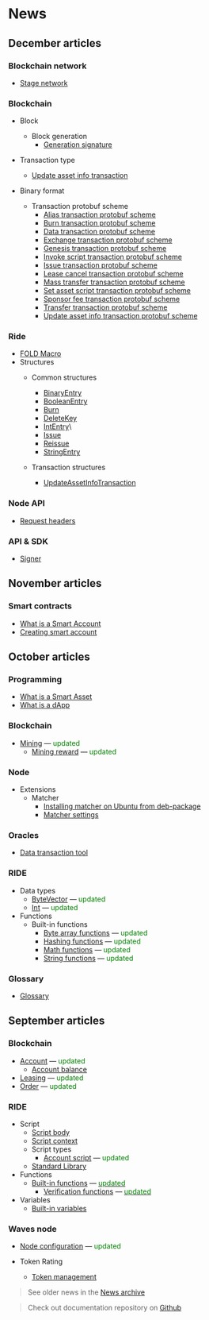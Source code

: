 # News

## December articles

### Blockchain network

* [Stage network](blockchain/blockchain-network/stage-network.md)

### Blockchain

* Block
  * Block generation
    * [Generation signature](blockchain/block/block-generation/generation-signature.md)

* Transaction type
  * [Update asset info transaction](blockchain/transaction-type/update-asset-info-transaction.md)

* Binary format
  * Transaction protobuf scheme
    * [Аlias transaction protobuf scheme](blockchain/binary-format/transaction-protobuf-scheme/alias-transaction-protobuf-scheme.md)
    * [Burn transaction protobuf scheme](blockchain/binary-format/transaction-protobuf-scheme/burn-transaction-protobuf-scheme.md)
    * [Data transaction protobuf scheme](blockchain/binary-format/transaction-protobuf-scheme/data-transaction-protobuf-scheme.md)
    * [Exchange transaction protobuf scheme](blockchain/binary-format/transaction-protobuf-scheme/exchange-transaction-protobuf-scheme.md)
    * [Genesis transaction protobuf scheme](blockchain/binary-format/transaction-protobuf-scheme/genesis-transaction-protobuf-scheme.md)
    * [Invoke script transaction protobuf scheme](blockchain/binary-format/transaction-protobuf-scheme/invoke-script-transaction-protobuf-scheme.md)
    * [Issue transaction protobuf scheme](blockchain/binary-format/transaction-protobuf-scheme/issue-transaction-protobuf-scheme.md)
    * [Lease cancel transaction protobuf scheme](blockchain/binary-format/transaction-protobuf-scheme/lease-cancel-transaction-protobuf-scheme.md)
    * [Mass transfer transaction protobuf scheme](blockchain/binary-format/transaction-protobuf-scheme/mass-transfer-transaction-protobuf-scheme.md)
    * [Set asset script transaction protobuf scheme](blockchain/binary-format/transaction-protobuf-scheme/set-asset-script-transaction-protobuf-scheme.md)
    * [Sponsor fee transaction protobuf scheme](blockchain/binary-format/transaction-protobuf-scheme/sponsor-fee-transaction-protobuf-scheme.md)
    * [Transfer transaction protobuf scheme](blockchain/binary-format/transaction-protobuf-scheme/transfer-transaction-protobuf-scheme.md)
    * [Update asset info transaction protobuf scheme](blockchain/binary-format/transaction-protobuf-scheme/update-asset-info-transaction-protobuf-scheme.md)


### Ride

* [FOLD<N> Macro](ride/fold-macro.md)
* Structures
  * Common structures
    * [BinaryEntry](ride/structures/common-structures/binary-entry.md)
    * [BooleanEntry](ride/structures/common-structures/boolean-entry.md)
    * [Burn](ride/structures/common-structures/burn.md)
    * [DeleteKey](ride/structures/common-structures/delete-key.md)
    * [IntEntry](ride/structures/common-structures/int-entry.md)\
    * [Issue](ride/structures/common-structures/issue.md)
    * [Reissue](ride/structures/common-structures/reissue.md)
    * [StringEntry](ride/structures/common-structures/string-entry.md)

  * Transaction structures
    * [UpdateAssetInfoTransaction](ride/structures/transaction-structures/update-asset-info-transaction.md)

### Node API

* [Request headers](waves-node/node-api/headers.md)

### API & SDK

* [Signer](/waves-api-and-sdk/client-libraries/signer.md)

## November articles

### Smart contracts

* [What is a Smart Account](smart-contracts/what-is-smart-account.md)
* [Creating smart account](smart-contracts/how-to-create-smart-account.md)

## October articles

### Programming

* [What is a Smart Asset](smart-contracts/what-is-smart-asset.md)
* [What is a dApp](smart-contracts/what-is-a-dapp.md)

### Blockchain

* [Mining](blockchain/mining.md) — <span style="color:green">updated</span>
  * [Mining reward](blockchain/mining/mining-reward.md) — <span style="color:green">updated</span>

### Node

* Extensions
  * Matcher
    * [Installing matcher on Ubuntu from deb-package](/waves-node/extensions/matcher/matcher-install-ubuntu-deb.md)
    * [Matcher settings](/waves-node/extensions/matcher/matcher-settings.md)

### Oracles

* [Data transaction tool](waves-oracles/data-transaction-tool.md)

### RIDE

* Data types
  * [ByteVector](ride/data-types/byte-vector.md) — <span style="color:green">updated</span>
  * [Int](ride/data-types/int.md) — <span style="color:green">updated</span>
* Functions
  * Built-in functions
    * [Byte array functions](ride/functions/built-in-functions/byte-array-functions.md) — <span style="color:green">updated</span>
    * [Hashing functions](ride/functions/built-in-functions/hashing-functions.md) — <span style="color:green">updated</span>
    * [Math functions](ride/functions/built-in-functions/math-functions.md) — <span style="color:green">updated</span>
    * [String functions](ride/functions/built-in-functions/string-functions.md) — <span style="color:green">updated</span>

### Glossary

* [Glossary](glossary/glossary.md)

## September articles

### Blockchain

* [Account](blockchain/account.md) — <span style="color:green">updated</span>
  * [Account balance](blockchain/account/account-balance.md)
* [Leasing](blockchain/leasing.md) — <span style="color:green">updated</span>
* [Order](blockchain/order.md) — <span style="color:green">updated</span>

### RIDE

* Script
  * [Script body](ride/script/script-body.md)
  * [Script context](ride/script/script-context.md)
  * Script types
    * [Account script](ride/script/script-types/account-script.md) — <span style="color:green">updated</span>
  * [Standard Library](ride/script/standard-library.md)
* Functions
  * [Built-in functions](ride/functions/built-in-functions.md) — [<span style="color:green">updated</span>](https://github.com/wavesplatform/waves-documentation/commit/b9c34cc7a7c0f540a2e41be8592233e1903da0d2#diff-b3344cfde38b2228710ac8c6a652a56d)
    * [Verification functions](ride/functions/built-in-functions/verification-functions.md) — [<span style="color:green">updated</span>](https://github.com/wavesplatform/waves-documentation/commit/de148968d16389068ce77865bcc3a482eb3fb9b5?diff=unified#diff-7d8db406e747ac90ad2ed0ae321fc5fe)
* Variables
  * [Built-in variables](ride/variables/built-in-variables.md)

### Waves node

* [Node configuration](waves-node/node-configuration.md) — <span style="color:green">updated</span>

* Token Rating
  * [Token management](waves-token-rating/token-management.md)

> See older news in the [News archive](miscellaneous/news-archive.md)

> Check out documentation repository on [Github](https://github.com/wavesplatform/waves-documentation)
